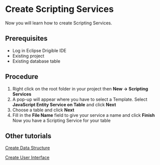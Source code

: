 # Create Scripting Services
Now you will learn how to create Scripting Services.
## Prerequisites
-	Log in Eclipse Drigible IDE
-	Existing project 
-	Existing database table
## Procedure
1.	Right click on the root folder in your project then **New -> Scripting Services**
2.	A pop-up will appear where you have to select a Template. Select **JavaScript Entity Service on Table** and click **Next**
3.	Choose a table and click **Next** 
4.	Fill in the **File Name** field to give your service a name and click **Finish**
Now you have a Scripting Service for your table

## Other tutorials
[Create Data Structure](https://github.com/dirigiblelabs/curriculum/blob/master/LuchezarSerdarski/CreateDataStructure.md)

[Create User Interface](https://github.com/dirigiblelabs/curriculum/blob/master/LuchezarSerdarski/CreateUserInterface.md)
